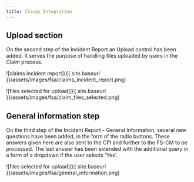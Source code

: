 ```yaml
---
title: Claims Integration
---
```


## Upload section

On the second step of the Incident Report an Upload control has been added. It serves the purpose of handling files uploaded by users in the Claim process.

![claims incident report]({{ site.baseurl }}/assets/images/fsa/claims_incident_report.png)

![files selected for upload]({{ site.baseurl }}/assets/images/fsa/claim_files_selected.png)

## General information step

On the third step of the Incident Report - General Information, several new questions have been added, in the form of the radio buttons. These answers given here are also sent to the CPI and further to the FS-CM to be processed. The last answer has been extended with the additional query in a form of a dropdown if the user selects 'Yes'.

![files selected for upload]({{ site.baseurl }}/assets/images/fsa/general_information.png)
